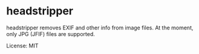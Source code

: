 # headstripper

headstripper removes EXIF and other info from image files. At the moment, only JPG (JFIF) files are supported.

License: MIT
